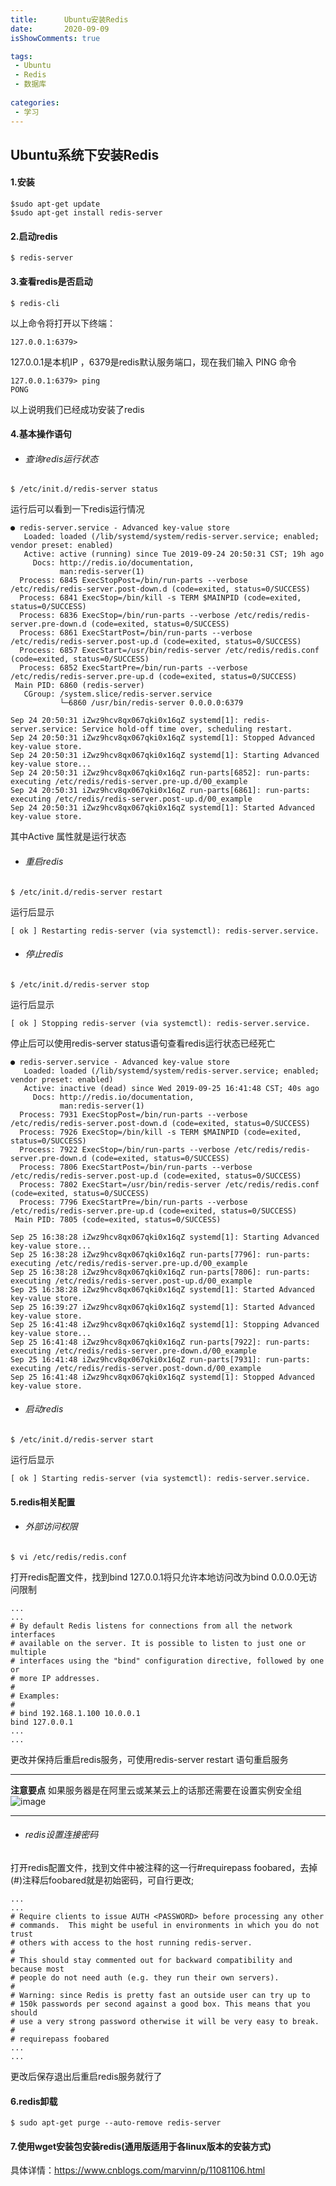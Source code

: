 ```yaml
---
title:      Ubuntu安装Redis
date:       2020-09-09
isShowComments: true

tags:
 - Ubuntu
 - Redis
 - 数据库
 
categories:
 - 学习
---
```


## Ubuntu系统下安装Redis

#### 1.安装

```
$sudo apt-get update
$sudo apt-get install redis-server
```

#### 2.启动redis

```
$ redis-server
```

#### 3.查看redis是否启动

```
$ redis-cli
```
以上命令将打开以下终端：

```
127.0.0.1:6379> 
```
127.0.0.1是本机IP ，6379是redis默认服务端口，现在我们输入 PING 命令

```
127.0.0.1:6379> ping
PONG
```
以上说明我们已经成功安装了redis

#### 4.基本操作语句

- ###### 查询redis运行状态

```
$ /etc/init.d/redis-server status
```
运行后可以看到一下redis运行情况

```
● redis-server.service - Advanced key-value store
   Loaded: loaded (/lib/systemd/system/redis-server.service; enabled; vendor preset: enabled)
   Active: active (running) since Tue 2019-09-24 20:50:31 CST; 19h ago
     Docs: http://redis.io/documentation,
           man:redis-server(1)
  Process: 6845 ExecStopPost=/bin/run-parts --verbose /etc/redis/redis-server.post-down.d (code=exited, status=0/SUCCESS)
  Process: 6841 ExecStop=/bin/kill -s TERM $MAINPID (code=exited, status=0/SUCCESS)
  Process: 6836 ExecStop=/bin/run-parts --verbose /etc/redis/redis-server.pre-down.d (code=exited, status=0/SUCCESS)
  Process: 6861 ExecStartPost=/bin/run-parts --verbose /etc/redis/redis-server.post-up.d (code=exited, status=0/SUCCESS)
  Process: 6857 ExecStart=/usr/bin/redis-server /etc/redis/redis.conf (code=exited, status=0/SUCCESS)
  Process: 6852 ExecStartPre=/bin/run-parts --verbose /etc/redis/redis-server.pre-up.d (code=exited, status=0/SUCCESS)
 Main PID: 6860 (redis-server)
   CGroup: /system.slice/redis-server.service
           └─6860 /usr/bin/redis-server 0.0.0.0:6379

Sep 24 20:50:31 iZwz9hcv8qx067qki0x16qZ systemd[1]: redis-server.service: Service hold-off time over, scheduling restart.
Sep 24 20:50:31 iZwz9hcv8qx067qki0x16qZ systemd[1]: Stopped Advanced key-value store.
Sep 24 20:50:31 iZwz9hcv8qx067qki0x16qZ systemd[1]: Starting Advanced key-value store...
Sep 24 20:50:31 iZwz9hcv8qx067qki0x16qZ run-parts[6852]: run-parts: executing /etc/redis/redis-server.pre-up.d/00_example
Sep 24 20:50:31 iZwz9hcv8qx067qki0x16qZ run-parts[6861]: run-parts: executing /etc/redis/redis-server.post-up.d/00_example
Sep 24 20:50:31 iZwz9hcv8qx067qki0x16qZ systemd[1]: Started Advanced key-value store.
```
其中Active 属性就是运行状态


- ###### 重启redis

```
$ /etc/init.d/redis-server restart
```
运行后显示

```
[ ok ] Restarting redis-server (via systemctl): redis-server.service.
```


- ###### 停止redis

```
$ /etc/init.d/redis-server stop
```
运行后显示

```
[ ok ] Stopping redis-server (via systemctl): redis-server.service.
```
停止后可以使用redis-server status语句查看redis运行状态已经死亡

```
● redis-server.service - Advanced key-value store
   Loaded: loaded (/lib/systemd/system/redis-server.service; enabled; vendor preset: enabled)
   Active: inactive (dead) since Wed 2019-09-25 16:41:48 CST; 40s ago
     Docs: http://redis.io/documentation,
           man:redis-server(1)
  Process: 7931 ExecStopPost=/bin/run-parts --verbose /etc/redis/redis-server.post-down.d (code=exited, status=0/SUCCESS)
  Process: 7926 ExecStop=/bin/kill -s TERM $MAINPID (code=exited, status=0/SUCCESS)
  Process: 7922 ExecStop=/bin/run-parts --verbose /etc/redis/redis-server.pre-down.d (code=exited, status=0/SUCCESS)
  Process: 7806 ExecStartPost=/bin/run-parts --verbose /etc/redis/redis-server.post-up.d (code=exited, status=0/SUCCESS)
  Process: 7802 ExecStart=/usr/bin/redis-server /etc/redis/redis.conf (code=exited, status=0/SUCCESS)
  Process: 7796 ExecStartPre=/bin/run-parts --verbose /etc/redis/redis-server.pre-up.d (code=exited, status=0/SUCCESS)
 Main PID: 7805 (code=exited, status=0/SUCCESS)

Sep 25 16:38:28 iZwz9hcv8qx067qki0x16qZ systemd[1]: Starting Advanced key-value store...
Sep 25 16:38:28 iZwz9hcv8qx067qki0x16qZ run-parts[7796]: run-parts: executing /etc/redis/redis-server.pre-up.d/00_example
Sep 25 16:38:28 iZwz9hcv8qx067qki0x16qZ run-parts[7806]: run-parts: executing /etc/redis/redis-server.post-up.d/00_example
Sep 25 16:38:28 iZwz9hcv8qx067qki0x16qZ systemd[1]: Started Advanced key-value store.
Sep 25 16:39:27 iZwz9hcv8qx067qki0x16qZ systemd[1]: Started Advanced key-value store.
Sep 25 16:41:48 iZwz9hcv8qx067qki0x16qZ systemd[1]: Stopping Advanced key-value store...
Sep 25 16:41:48 iZwz9hcv8qx067qki0x16qZ run-parts[7922]: run-parts: executing /etc/redis/redis-server.pre-down.d/00_example
Sep 25 16:41:48 iZwz9hcv8qx067qki0x16qZ run-parts[7931]: run-parts: executing /etc/redis/redis-server.post-down.d/00_example
Sep 25 16:41:48 iZwz9hcv8qx067qki0x16qZ systemd[1]: Stopped Advanced key-value store.
```


- ###### 启动redis

```
$ /etc/init.d/redis-server start
```
运行后显示

```
[ ok ] Starting redis-server (via systemctl): redis-server.service.
```

#### 5.redis相关配置

- ###### 外部访问权限
```
$ vi /etc/redis/redis.conf
```
打开redis配置文件，找到bind 127.0.0.1将只允许本地访问改为bind 0.0.0.0无访问限制

```
...
...
# By default Redis listens for connections from all the network interfaces
# available on the server. It is possible to listen to just one or multiple
# interfaces using the "bind" configuration directive, followed by one or
# more IP addresses.
#
# Examples:
#
# bind 192.168.1.100 10.0.0.1
bind 127.0.0.1
...
...
```
更改并保持后重启redis服务，可使用redis-server restart 语句重启服务

---
**注意要点**
如果服务器是在阿里云或某某云上的话那还需要在设置实例安全组
![image](https://note.youdao.com/favicon.ico)

---

- ###### redis设置连接密码

打开redis配置文件，找到文件中被注释的这一行#requirepass foobared，去掉(#)注释后foobared就是初始密码，可自行更改;

```
...
...
# Require clients to issue AUTH <PASSWORD> before processing any other
# commands.  This might be useful in environments in which you do not trust
# others with access to the host running redis-server.
#
# This should stay commented out for backward compatibility and because most
# people do not need auth (e.g. they run their own servers).
#
# Warning: since Redis is pretty fast an outside user can try up to
# 150k passwords per second against a good box. This means that you should
# use a very strong password otherwise it will be very easy to break.
#
# requirepass foobared
...
...

```
更改后保存退出后重启redis服务就行了



#### 6.redis卸载

```
$ sudo apt-get purge --auto-remove redis-server
```


#### 7.使用wget安装包安装redis(通用版适用于各linux版本的安装方式)

具体详情：https://www.cnblogs.com/marvinn/p/11081106.html






